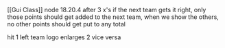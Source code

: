 [[Gui Class]]
node 18.20.4
after 3 x's if the next team gets it right, only those points should get added to the next team, when we show the others, no other points should get put to any total

hit 1 left team logo enlarges
2 vice versa